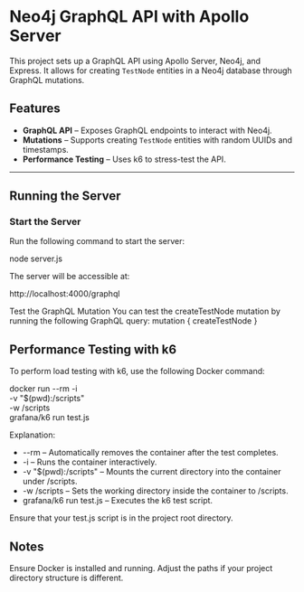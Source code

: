 # Neo4j GraphQL API with Apollo Server

This project sets up a GraphQL API using Apollo Server, Neo4j, and Express. It allows for creating `TestNode` entities in a Neo4j database through GraphQL mutations.

## Features
- **GraphQL API** – Exposes GraphQL endpoints to interact with Neo4j.
- **Mutations** – Supports creating `TestNode` entities with random UUIDs and timestamps.
- **Performance Testing** – Uses k6 to stress-test the API.

---

## Running the Server

### Start the Server
Run the following command to start the server:

node server.js

The server will be accessible at:

http://localhost:4000/graphql

Test the GraphQL Mutation
You can test the createTestNode mutation by running the following GraphQL query:
mutation {
  createTestNode
}

## Performance Testing with k6
To perform load testing with k6, use the following Docker command:

docker run --rm -i \
  -v "$(pwd):/scripts" \
  -w /scripts \
  grafana/k6 run test.js

Explanation:
-  --rm – Automatically removes the container after the test completes.
-  -i – Runs the container interactively.
-  -v "$(pwd):/scripts" – Mounts the current directory into the container under /scripts.
-  -w /scripts – Sets the working directory inside the container to /scripts.
-  grafana/k6 run test.js – Executes the k6 test script.

Ensure that your test.js script is in the project root directory.

## Notes
Ensure Docker is installed and running.
Adjust the paths if your project directory structure is different.

